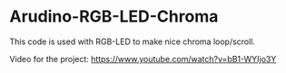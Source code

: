 # Arudino-RGB-LED-Chroma

This code is used with RGB-LED to make nice chroma loop/scroll.

Video for the project:
https://www.youtube.com/watch?v=bB1-WYIjo3Y
